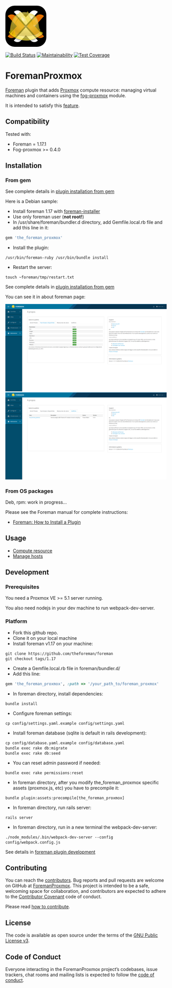 ![ForemanProxmox](.github/images/foremanproxmox.png)

[![Build Status](https://travis-ci.com/tristanrobert/foreman_proxmox.svg?branch=master)](https://travis-ci.com/tristanrobert/foreman_proxmox)
[![Maintainability](https://api.codeclimate.com/v1/badges/922162c278e0fa9207ba/maintainability)](https://codeclimate.com/github/tristanrobert/foreman_proxmox/maintainability)
[![Test Coverage](https://api.codeclimate.com/v1/badges/922162c278e0fa9207ba/test_coverage)](https://codeclimate.com/github/tristanrobert/foreman_proxmox/test_coverage)

# ForemanProxmox

[Foreman](http://theforeman.org/) plugin that adds [Proxmox](https://www.proxmox.com/en/proxmox-ve) compute resource: managing virtual machines and containers using the [fog-proxmox](https://github.com/fog/fog-proxmox) module.

It is intended to satisfy this [feature](http://projects.theforeman.org/issues/2186).

## Compatibility

Tested with:

* Foreman = 1.17.1
* Fog-proxmox >= 0.4.0

## Installation

### From gem

See complete details in [plugin installation from gem](https://theforeman.org/plugins/#2.3AdvancedInstallationfromGems)

Here is a Debian sample:

* Install foreman 1.17 with [foreman-installer](https://theforeman.org/manuals/1.17/index.html#2.1Installation)
* Use only foreman user (**not root!**)
* In /usr/share/foreman/bundler.d directory, add Gemfile.local.rb file and add this line in it:

```ruby
gem 'the_foreman_proxmox'
```

* Install the plugin:

```shell
/usr/bin/foreman-ruby /usr/bin/bundle install
```

* Restart the server:

```shell
touch ~foreman/tmp/restart.txt
```

See complete details in [plugin installation from gem](https://theforeman.org/plugins/#2.3.2Debiandistributions)

You can see it in about foreman page:

![About resources](.github/images/about_resources.png)
![About greffon](.github/images/about_greffon.png)

### From OS packages

Deb, rpm: work in progress...

Please see the Foreman manual for complete instructions:

* [Foreman: How to Install a Plugin](http://theforeman.org/manuals/latest/index.html#6.1InstallaPlugin)

## Usage

* [Compute resource](.github/compute_resource.md)
* [Manage hosts](.github/hosts.md)

## Development

### Prerequisites

You need a Proxmox VE >= 5.1 server running.

You also need nodejs in your dev machine to run webpack-dev-server.

### Platform

* Fork this github repo.
* Clone it on your local machine
* Install foreman v1.17 on your machine:

```shell
git clone https://github.com/theforeman/foreman
git checkout tags/1.17
```

* Create a Gemfile.local.rb file in foreman/bundler.d/
* Add this line:

```ruby
gem 'the_foreman_proxmox', :path => '/your_path_to/foreman_proxmox'
```

* In foreman directory, install dependencies:

```shell
bundle install
```

* Configure foreman settings:

```shell
cp config/settings.yaml.example config/settings.yaml
```

* Install foreman database (sqlite is default in rails development):

```shell
cp config/database.yaml.example config/database.yaml
bundle exec rake db:migrate
bundle exec rake db:seed
```

* You can reset admin password if needed:

```shell
bundle exec rake permissions:reset
```

* In foreman directory, after you modify the_foreman_proxmox specific assets (proxmox.js, etc) you have to precompile it:

```shell
bundle plugin:assets:precompile[the_foreman_proxmox]
```

* In foreman directory, run rails server:

```shell
rails server
```

* In foreman directory, run in a new terminal the webpack-dev-server:

```shell
./node_modules/.bin/webpack-dev-server --config config/webpack.config.js
```

See details in [foreman plugin development](https://projects.theforeman.org/projects/foreman/wiki/How_to_Create_a_Plugin)

## Contributing

You can reach the [contributors](CONTRIBUTORS.md).
Bug reports and pull requests are welcome on GitHub at [ForemanProxmox](https://github.com/tristanrobert/foreman_proxmox). This project is intended to be a safe, welcoming space for collaboration, and contributors are expected to adhere to the [Contributor Covenant](http://contributor-covenant.org) code of conduct.

Please read [how to contribute](CONTRIBUTING.md).

## License

The code is available as open source under the terms of the [GNU Public License v3](LICENSE).

## Code of Conduct

Everyone interacting in the ForemanProxmox project’s codebases, issue trackers, chat rooms and mailing lists is expected to follow the [code of conduct](CODE_OF_CONDUCT.md).